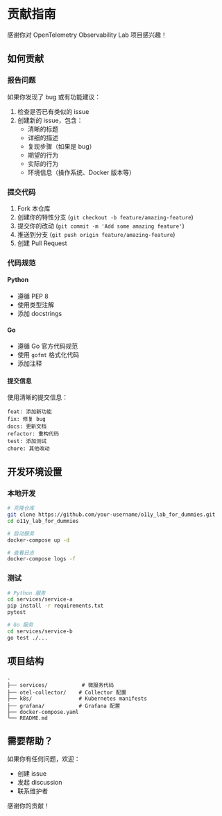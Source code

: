 # 贡献指南

感谢你对 OpenTelemetry Observability Lab 项目感兴趣！

## 如何贡献

### 报告问题

如果你发现了 bug 或有功能建议：

1. 检查是否已有类似的 issue
2. 创建新的 issue，包含：
   - 清晰的标题
   - 详细的描述
   - 复现步骤（如果是 bug）
   - 期望的行为
   - 实际的行为
   - 环境信息（操作系统、Docker 版本等）

### 提交代码

1. Fork 本仓库
2. 创建你的特性分支 (`git checkout -b feature/amazing-feature`)
3. 提交你的改动 (`git commit -m 'Add some amazing feature'`)
4. 推送到分支 (`git push origin feature/amazing-feature`)
5. 创建 Pull Request

### 代码规范

#### Python

- 遵循 PEP 8
- 使用类型注解
- 添加 docstrings

#### Go

- 遵循 Go 官方代码规范
- 使用 `gofmt` 格式化代码
- 添加注释

#### 提交信息

使用清晰的提交信息：

```
feat: 添加新功能
fix: 修复 bug
docs: 更新文档
refactor: 重构代码
test: 添加测试
chore: 其他改动
```

## 开发环境设置

### 本地开发

```bash
# 克隆仓库
git clone https://github.com/your-username/o11y_lab_for_dummies.git
cd o11y_lab_for_dummies

# 启动服务
docker-compose up -d

# 查看日志
docker-compose logs -f
```

### 测试

```bash
# Python 服务
cd services/service-a
pip install -r requirements.txt
pytest

# Go 服务
cd services/service-b
go test ./...
```

## 项目结构

```
.
├── services/           # 微服务代码
├── otel-collector/    # Collector 配置
├── k8s/               # Kubernetes manifests
├── grafana/           # Grafana 配置
├── docker-compose.yaml
└── README.md
```

## 需要帮助？

如果你有任何问题，欢迎：
- 创建 issue
- 发起 discussion
- 联系维护者

感谢你的贡献！
